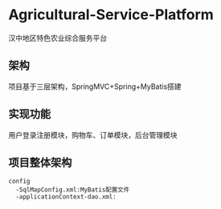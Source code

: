 # Agricultural-Service-Platform
汉中地区特色农业综合服务平台
## 架构  
项目基于三层架构，SpringMVC+Spring+MyBatis搭建  
## 实现功能  
用户登录注册模块，购物车、订单模块，后台管理模块  
## 项目整体架构  
```
config  
  -SqlMapConfig.xml:MyBatis配置文件  
  -applicationContext-dao.xml:


